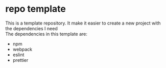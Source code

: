 # repo template

This is a template repository. It make it easier to create a new project with the dependencies I need  
The dependencies in this template are:

- npm
- webpack
- eslint
- prettier
